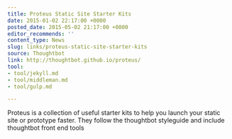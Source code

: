 ```yaml
---
title: Proteus Static Site Starter Kits
date: 2015-01-02 22:17:00 +0000
posted_date: 2015-05-02 21:17:00 +0000
editor_recommends: ''
content_type: News
slug: links/proteus-static-site-starter-kits
source: Thoughtbot
link: http://thoughtbot.github.io/proteus/
tool:
- tool/jekyll.md
- tool/middleman.md
- tool/gulp.md

---
```

Proteus is a collection of useful starter kits to help you launch your static site or prototype faster. They follow the thoughtbot styleguide and include thoughtbot front end tools



